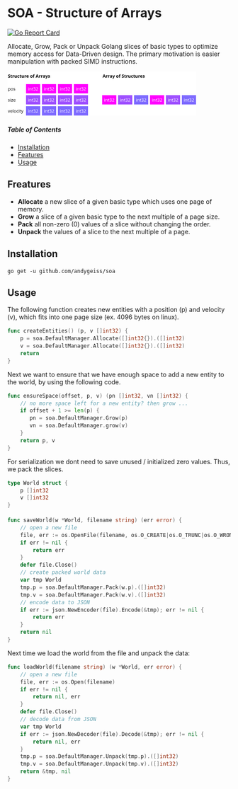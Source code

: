 # SOA - Structure of Arrays

[![Go Report Card](https://goreportcard.com/badge/github.com/andygeiss/soa)](https://goreportcard.com/report/github.com/andygeiss/soa)

Allocate, Grow, Pack or Unpack Golang slices of basic types to optimize memory access for Data-Driven design.
The primary motivation is easier manipulation with packed SIMD instructions.

![](soa.png)

##### Table of Contents

- [Installation](README.md#installation)
- [Features](README.md#features)
- [Usage](README.md#usage)

## Freatures

* **Allocate** a new slice of a given basic type which uses one page of memory.
* **Grow** a slice of a given basic type to the next multiple of a page size.
* **Pack** all non-zero (0) values of a slice without changing the order.
* **Unpack** the values of a slice to the next multiple of a page.

## Installation

    go get -u github.com/andygeiss/soa

## Usage

The following function creates new entities with a position (p) and velocity (v),
which fits into one page size (ex. 4096 bytes on linux).

```go
func createEntities() (p, v []int32) {
    p = soa.DefaultManager.Allocate([]int32{}).([]int32)
    v = soa.DefaultManager.Allocate([]int32{}).([]int32)
    return
}
```

Next we want to ensure that we have enough space to add a new entity to the world, by using the following code. 

```go
func ensureSpace(offset, p, v) (pn []int32, vn []int32) {
    // no more space left for a new entity? then grow ... 
    if offset + 1 >= len(p) {
       pn = soa.DefaultManager.Grow(p)
       vn = soa.DefaultManager.grow(v)
    }
    return p, v
}
```

For serialization we dont need to save unused / initialized zero values.
Thus, we pack the slices.

```go
type World struct {
	p []int32
	v []int32
}

func saveWorld(w *World, filename string) (err error) {
    // open a new file
	file, err := os.OpenFile(filename, os.O_CREATE|os.O_TRUNC|os.O_WRONLY, 0644)
	if err != nil {
		return err
    }
    defer file.Close()
    // create packed world data
	var tmp World
	tmp.p = soa.DefaultManager.Pack(w.p).([]int32)
    tmp.v = soa.DefaultManager.Pack(w.v).([]int32)
    // encode data to JSON
	if err := json.NewEncoder(file).Encode(&tmp); err != nil {
		return err
	}
	return nil
}
```

Next time we load the world from the file and unpack the data:

```go
func loadWorld(filename string) (w *World, err error) {
	// open a new file
	file, err := os.Open(filename)
	if err != nil {
		return nil, err
	}
	defer file.Close()
	// decode data from JSON
	var tmp World
	if err := json.NewDecoder(file).Decode(&tmp); err != nil {
		return nil, err
	}
	tmp.p = soa.DefaultManager.Unpack(tmp.p).([]int32)
	tmp.v = soa.DefaultManager.Unpack(tmp.v).([]int32)
	return &tmp, nil
}
```
